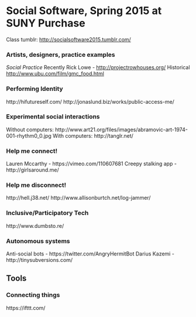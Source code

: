 <h1>Social Software, Spring 2015 at SUNY Purchase</h1>

Class tumblr: http://socialsoftware2015.tumblr.com/

<h3>Artists, designers, practice examples </h3>

<em>Social Practice</em>
Recently
Rick Lowe - http://projectrowhouses.org/
Historical
http://www.ubu.com/film/gmc_food.html

<h3>Performing Identity</h3>
http://hifutureself.com/
http://jonaslund.biz/works/public-access-me/

<h3>Experimental social interactions</h3>
Without computers:
http://www.art21.org/files/images/abramovic-art-1974-001-rhythm0_0.jpg
With computers:
http://tanglr.net/

<h3>Help me connect!</h3>
Lauren Mccarthy - https://vimeo.com/110607681
Creepy stalking app - http://girlsaround.me/

<h3>Help me disconnect!</h3>
http://hell.j38.net/
http://www.allisonburtch.net/log-jammer/

<h3>Inclusive/Participatory Tech</h3>
http://www.dumbsto.re/

<h3>Autonomous systems</h3>
Anti-social bots - https://twitter.com/AngryHermitBot
Darius Kazemi - http://tinysubversions.com/

<h2>Tools</h2>

<h3>Connecting things</h3>
https://ifttt.com/


